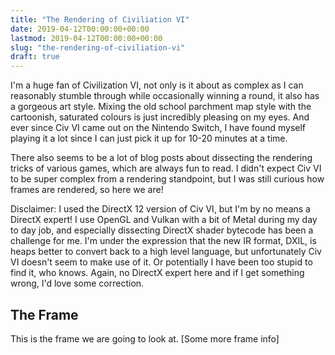 ```yaml
---
title: "The Rendering of Civiliation VI"
date: 2019-04-12T00:00:00+00:00
lastmod: 2019-04-12T00:00:00+00:00
slug: "the-rendering-of-civiliation-vi"
draft: true
---
```


I'm a huge fan of Civilization VI, not only is it about as complex as I can reasonably stumble through while occasionally winning a round, it also has a gorgeous art style. Mixing the old school parchment map style with the cartoonish, saturated colours is just incredibly pleasing on my eyes. And ever since Civ VI came out on the Nintendo Switch, I have found myself playing it a lot since I can just pick it up for 10-20 minutes at a time.

There also seems to be a lot of blog posts about dissecting the rendering tricks of various games, which are always fun to read. I didn't expect Civ VI to be super complex from a rendering standpoint, but I was still curious how frames are rendered, so here we are!

Disclaimer: I used the DirectX 12 version of Civ VI, but I'm by no means a DirectX expert! I use OpenGL and Vulkan with a bit of Metal during my day to day job, and especially dissecting DirectX shader bytecode has been a challenge for me. I'm under the expression that the new IR format, DXIL, is heaps better to convert back to a high level language, but unfortunately Civ VI doesn't seem to make use of it. Or potentially I have been too stupid to find it, who knows. Again, no DirectX expert here and if I get something wrong, I'd love some correction.

## The Frame

This is the frame we are going to look at. [Some more frame info]
